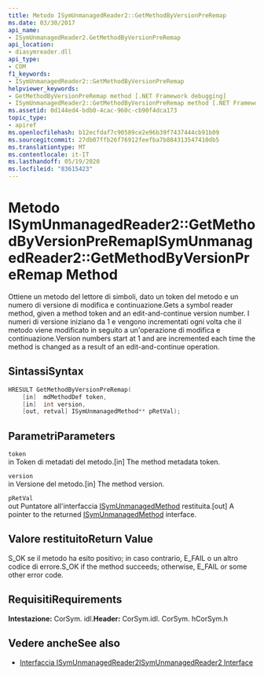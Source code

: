 ```yaml
---
title: Metodo ISymUnmanagedReader2::GetMethodByVersionPreRemap
ms.date: 03/30/2017
api_name:
- ISymUnmanagedReader2.GetMethodByVersionPreRemap
api_location:
- diasymreader.dll
api_type:
- COM
f1_keywords:
- ISymUnmanagedReader2::GetMethodByVersionPreRemap
helpviewer_keywords:
- GetMethodByVersionPreRemap method [.NET Framework debugging]
- ISymUnmanagedReader2::GetMethodByVersionPreRemap method [.NET Framework debugging]
ms.assetid: 0d144ed4-bdb0-4cac-960c-cb90f4dca173
topic_type:
- apiref
ms.openlocfilehash: b12ecfdaf7c90589ce2e96b39f7437444cb91b09
ms.sourcegitcommit: 27db07ffb26f76912feefba7b884313547410db5
ms.translationtype: MT
ms.contentlocale: it-IT
ms.lasthandoff: 05/19/2020
ms.locfileid: "83615423"
---
```

# <a name="isymunmanagedreader2getmethodbyversionpreremap-method"></a><span data-ttu-id="acaaa-102">Metodo ISymUnmanagedReader2::GetMethodByVersionPreRemap</span><span class="sxs-lookup"><span data-stu-id="acaaa-102">ISymUnmanagedReader2::GetMethodByVersionPreRemap Method</span></span>
<span data-ttu-id="acaaa-103">Ottiene un metodo del lettore di simboli, dato un token del metodo e un numero di versione di modifica e continuazione.</span><span class="sxs-lookup"><span data-stu-id="acaaa-103">Gets a symbol reader method, given a method token and an edit-and-continue version number.</span></span> <span data-ttu-id="acaaa-104">I numeri di versione iniziano da 1 e vengono incrementati ogni volta che il metodo viene modificato in seguito a un'operazione di modifica e continuazione.</span><span class="sxs-lookup"><span data-stu-id="acaaa-104">Version numbers start at 1 and are incremented each time the method is changed as a result of an edit-and-continue operation.</span></span>  
  
## <a name="syntax"></a><span data-ttu-id="acaaa-105">Sintassi</span><span class="sxs-lookup"><span data-stu-id="acaaa-105">Syntax</span></span>  
  
```cpp  
HRESULT GetMethodByVersionPreRemap(  
    [in]  mdMethodDef token,  
    [in]  int version,  
    [out, retval] ISymUnmanagedMethod** pRetVal);  
```  
  
## <a name="parameters"></a><span data-ttu-id="acaaa-106">Parametri</span><span class="sxs-lookup"><span data-stu-id="acaaa-106">Parameters</span></span>  
 `token`  
 <span data-ttu-id="acaaa-107">in Token di metadati del metodo.</span><span class="sxs-lookup"><span data-stu-id="acaaa-107">[in] The method metadata token.</span></span>  
  
 `version`  
 <span data-ttu-id="acaaa-108">in Versione del metodo.</span><span class="sxs-lookup"><span data-stu-id="acaaa-108">[in] The method version.</span></span>  
  
 `pRetVal`  
 <span data-ttu-id="acaaa-109">out Puntatore all'interfaccia [ISymUnmanagedMethod](isymunmanagedmethod-interface.md) restituita.</span><span class="sxs-lookup"><span data-stu-id="acaaa-109">[out] A pointer to the returned [ISymUnmanagedMethod](isymunmanagedmethod-interface.md) interface.</span></span>  
  
## <a name="return-value"></a><span data-ttu-id="acaaa-110">Valore restituito</span><span class="sxs-lookup"><span data-stu-id="acaaa-110">Return Value</span></span>  
 <span data-ttu-id="acaaa-111">S_OK se il metodo ha esito positivo; in caso contrario, E_FAIL o un altro codice di errore.</span><span class="sxs-lookup"><span data-stu-id="acaaa-111">S_OK if the method succeeds; otherwise, E_FAIL or some other error code.</span></span>  
  
## <a name="requirements"></a><span data-ttu-id="acaaa-112">Requisiti</span><span class="sxs-lookup"><span data-stu-id="acaaa-112">Requirements</span></span>  
 <span data-ttu-id="acaaa-113">**Intestazione:** CorSym. idl.</span><span class="sxs-lookup"><span data-stu-id="acaaa-113">**Header:** CorSym.idl.</span></span> <span data-ttu-id="acaaa-114">CorSym. h</span><span class="sxs-lookup"><span data-stu-id="acaaa-114">CorSym.h</span></span>  
  
## <a name="see-also"></a><span data-ttu-id="acaaa-115">Vedere anche</span><span class="sxs-lookup"><span data-stu-id="acaaa-115">See also</span></span>

- [<span data-ttu-id="acaaa-116">Interfaccia ISymUnmanagedReader2</span><span class="sxs-lookup"><span data-stu-id="acaaa-116">ISymUnmanagedReader2 Interface</span></span>](isymunmanagedreader2-interface.md)
